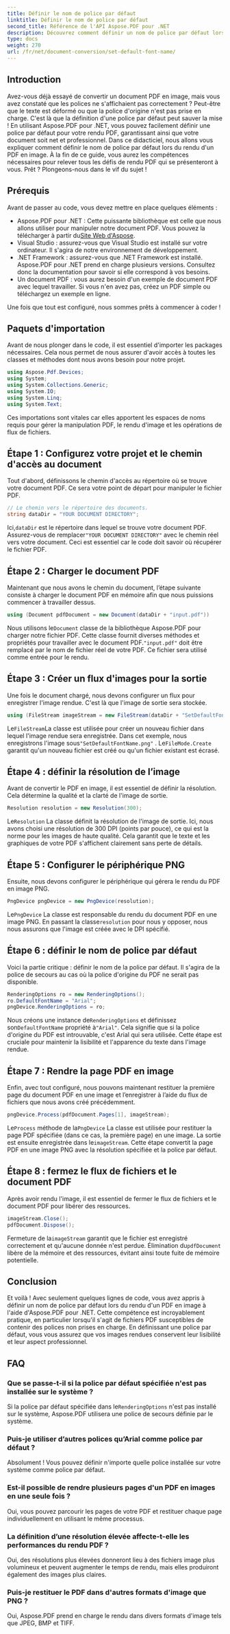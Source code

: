 ```yaml
---
title: Définir le nom de police par défaut
linktitle: Définir le nom de police par défaut
second_title: Référence de l'API Aspose.PDF pour .NET
description: Découvrez comment définir un nom de police par défaut lors du rendu de fichiers PDF en images à l'aide d'Aspose.PDF pour .NET. Ce guide couvre les conditions préalables, les instructions étape par étape et les FAQ.
type: docs
weight: 270
url: /fr/net/document-conversion/set-default-font-name/
---
```

## Introduction

Avez-vous déjà essayé de convertir un document PDF en image, mais vous avez constaté que les polices ne s'affichaient pas correctement ? Peut-être que le texte est déformé ou que la police d'origine n'est pas prise en charge. C'est là que la définition d'une police par défaut peut sauver la mise ! En utilisant Aspose.PDF pour .NET, vous pouvez facilement définir une police par défaut pour votre rendu PDF, garantissant ainsi que votre document soit net et professionnel. Dans ce didacticiel, nous allons vous expliquer comment définir le nom de police par défaut lors du rendu d'un PDF en image. À la fin de ce guide, vous aurez les compétences nécessaires pour relever tous les défis de rendu PDF qui se présenteront à vous. Prêt ? Plongeons-nous dans le vif du sujet !

## Prérequis

Avant de passer au code, vous devez mettre en place quelques éléments :

- Aspose.PDF pour .NET : Cette puissante bibliothèque est celle que nous allons utiliser pour manipuler notre document PDF. Vous pouvez la télécharger à partir du[Site Web d'Aspose](https://releases.aspose.com/pdf/net/).
- Visual Studio : assurez-vous que Visual Studio est installé sur votre ordinateur. Il s'agira de notre environnement de développement.
- .NET Framework : assurez-vous que .NET Framework est installé. Aspose.PDF pour .NET prend en charge plusieurs versions. Consultez donc la documentation pour savoir si elle correspond à vos besoins.
- Un document PDF : vous aurez besoin d'un exemple de document PDF avec lequel travailler. Si vous n'en avez pas, créez un PDF simple ou téléchargez un exemple en ligne.

Une fois que tout est configuré, nous sommes prêts à commencer à coder !

## Paquets d'importation

Avant de nous plonger dans le code, il est essentiel d'importer les packages nécessaires. Cela nous permet de nous assurer d'avoir accès à toutes les classes et méthodes dont nous avons besoin pour notre projet.

```csharp
using Aspose.Pdf.Devices;
using System;
using System.Collections.Generic;
using System.IO;
using System.Linq;
using System.Text;
```

Ces importations sont vitales car elles apportent les espaces de noms requis pour gérer la manipulation PDF, le rendu d'image et les opérations de flux de fichiers.

## Étape 1 : Configurez votre projet et le chemin d'accès au document

Tout d'abord, définissons le chemin d'accès au répertoire où se trouve votre document PDF. Ce sera votre point de départ pour manipuler le fichier PDF.

```csharp
// Le chemin vers le répertoire des documents.
string dataDir = "YOUR DOCUMENT DIRECTORY";
```
 Ici,`dataDir` est le répertoire dans lequel se trouve votre document PDF. Assurez-vous de remplacer`"YOUR DOCUMENT DIRECTORY"` avec le chemin réel vers votre document. Ceci est essentiel car le code doit savoir où récupérer le fichier PDF.

## Étape 2 : Charger le document PDF

Maintenant que nous avons le chemin du document, l’étape suivante consiste à charger le document PDF en mémoire afin que nous puissions commencer à travailler dessus.

```csharp
using (Document pdfDocument = new Document(dataDir + "input.pdf"))
```
 Nous utilisons le`Document` classe de la bibliothèque Aspose.PDF pour charger notre fichier PDF. Cette classe fournit diverses méthodes et propriétés pour travailler avec le document PDF.`"input.pdf"` doit être remplacé par le nom de fichier réel de votre PDF. Ce fichier sera utilisé comme entrée pour le rendu.

## Étape 3 : Créer un flux d'images pour la sortie

Une fois le document chargé, nous devons configurer un flux pour enregistrer l'image rendue. C'est là que l'image de sortie sera stockée.

```csharp
using (FileStream imageStream = new FileStream(dataDir + "SetDefaultFontName.png", FileMode.Create))
```
 Le`FileStream`La classe est utilisée pour créer un nouveau fichier dans lequel l'image rendue sera enregistrée. Dans cet exemple, nous enregistrons l'image sous`"SetDefaultFontName.png"` . Le`FileMode.Create` garantit qu'un nouveau fichier est créé ou qu'un fichier existant est écrasé.

## Étape 4 : définir la résolution de l’image

Avant de convertir le PDF en image, il est essentiel de définir la résolution. Cela détermine la qualité et la clarté de l'image de sortie.

```csharp
Resolution resolution = new Resolution(300);
```
 Le`Resolution` La classe définit la résolution de l'image de sortie. Ici, nous avons choisi une résolution de 300 DPI (points par pouce), ce qui est la norme pour les images de haute qualité. Cela garantit que le texte et les graphiques de votre PDF s'affichent clairement sans perte de détails.

## Étape 5 : Configurer le périphérique PNG

Ensuite, nous devons configurer le périphérique qui gérera le rendu du PDF en image PNG.

```csharp
PngDevice pngDevice = new PngDevice(resolution);
```
 Le`PngDevice` La classe est responsable du rendu du document PDF en une image PNG. En passant la classe`resolution` pour nous y opposer, nous nous assurons que l'image est créée avec le DPI spécifié.

## Étape 6 : définir le nom de police par défaut

Voici la partie critique : définir le nom de la police par défaut. Il s'agira de la police de secours au cas où la police d'origine du PDF ne serait pas disponible.

```csharp
RenderingOptions ro = new RenderingOptions();
ro.DefaultFontName = "Arial";
pngDevice.RenderingOptions = ro;
```
 Nous créons une instance de`RenderingOptions` et définissez son`DefaultFontName` propriété à`"Arial"`. Cela signifie que si la police d'origine du PDF est introuvable, c'est Arial qui sera utilisée. Cette étape est cruciale pour maintenir la lisibilité et l'apparence du texte dans l'image rendue.

## Étape 7 : Rendre la page PDF en image

Enfin, avec tout configuré, nous pouvons maintenant restituer la première page du document PDF en une image et l’enregistrer à l’aide du flux de fichiers que nous avons créé précédemment.

```csharp
pngDevice.Process(pdfDocument.Pages[1], imageStream);
```
 Le`Process` méthode de la`PngDevice` La classe est utilisée pour restituer la page PDF spécifiée (dans ce cas, la première page) en une image. La sortie est ensuite enregistrée dans le`imageStream`. Cette étape convertit la page PDF en une image PNG avec la résolution spécifiée et la police par défaut.

## Étape 8 : fermez le flux de fichiers et le document PDF

Après avoir rendu l'image, il est essentiel de fermer le flux de fichiers et le document PDF pour libérer des ressources.

```csharp
imageStream.Close();
pdfDocument.Dispose();
```
Fermeture de la`imageStream` garantit que le fichier est enregistré correctement et qu'aucune donnée n'est perdue. Élimination du`pdfDocument` libère de la mémoire et des ressources, évitant ainsi toute fuite de mémoire potentielle.

## Conclusion

Et voilà ! Avec seulement quelques lignes de code, vous avez appris à définir un nom de police par défaut lors du rendu d'un PDF en image à l'aide d'Aspose.PDF pour .NET. Cette compétence est incroyablement pratique, en particulier lorsqu'il s'agit de fichiers PDF susceptibles de contenir des polices non prises en charge. En définissant une police par défaut, vous vous assurez que vos images rendues conservent leur lisibilité et leur aspect professionnel.

## FAQ

### Que se passe-t-il si la police par défaut spécifiée n'est pas installée sur le système ?
 Si la police par défaut spécifiée dans le`RenderingOptions` n'est pas installé sur le système, Aspose.PDF utilisera une police de secours définie par le système.

### Puis-je utiliser d’autres polices qu’Arial comme police par défaut ?
Absolument ! Vous pouvez définir n'importe quelle police installée sur votre système comme police par défaut.

### Est-il possible de rendre plusieurs pages d'un PDF en images en une seule fois ?
Oui, vous pouvez parcourir les pages de votre PDF et restituer chaque page individuellement en utilisant le même processus.

### La définition d’une résolution élevée affecte-t-elle les performances du rendu PDF ?
Oui, des résolutions plus élevées donneront lieu à des fichiers image plus volumineux et peuvent augmenter le temps de rendu, mais elles produiront également des images plus claires.

### Puis-je restituer le PDF dans d'autres formats d'image que PNG ?
Oui, Aspose.PDF prend en charge le rendu dans divers formats d'image tels que JPEG, BMP et TIFF.
